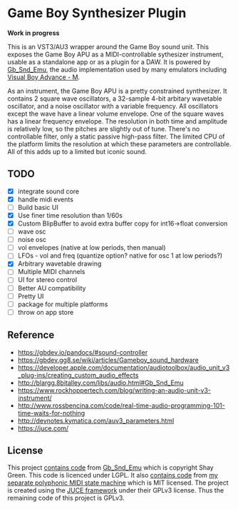 # Game Boy Synthesizer Plugin

**Work in progress**

This is an VST3/AU3 wrapper around the Game Boy sound unit. This exposes the Game Boy APU as a MIDI-controllable sythesizer instrument, usable as a standalone app or as a plugin for a DAW. It is powered by [Gb_Snd_Emu](http://blargg.8bitalley.com/libs/audio.html#Gb_Snd_Emu), the audio implementation used by many emulators including [Visual Boy Advance - M](https://github.com/visualboyadvance-m/visualboyadvance-m).

As an instrument, the Game Boy APU is a pretty constrained synthesizer. It contains 2 square wave oscillators, a 32-sample 4-bit arbitary wavetable oscillator, and a noise oscillator with a variable frequency. All oscillators except the wave have a linear volume envelope. One of the square waves has a linear frequency envelope. The resolution in both time and amplitude is relatively low, so the pitches are slightly out of tune. There's no controllable filter, only a static passive high-pass filter. The limited CPU of the platform limits the resolution at which these parameters are controllable. All of this adds up to a limited but iconic sound.

## TODO

- [x] integrate sound core
- [x] handle midi events
- [ ] Build basic UI
- [x] Use finer time resolution than 1/60s
- [x] Custom BlipBuffer to avoid extra buffer copy for int16->float conversion
- [ ] wave osc
- [ ] noise osc
- [ ] vol envelopes (native at low periods, then manual)
- [ ] LFOs - vol and freq (quantize option? native for osc 1 at low periods?)
- [x] Arbitrary wavetable drawing
- [ ] Multiple MIDI channels
- [ ] UI for stereo control
- [ ] Better AU compatibility
- [ ] Pretty UI
- [ ] package for multiple platforms
- [ ] throw on app store

## Reference

- https://gbdev.io/pandocs/#sound-controller
- https://gbdev.gg8.se/wiki/articles/Gameboy_sound_hardware
- https://developer.apple.com/documentation/audiotoolbox/audio_unit_v3_plug-ins/creating_custom_audio_effects
- http://blargg.8bitalley.com/libs/audio.html#Gb_Snd_Emu
- https://www.rockhoppertech.com/blog/writing-an-audio-unit-v3-instrument/
- http://www.rossbencina.com/code/real-time-audio-programming-101-time-waits-for-nothing
- http://devnotes.kymatica.com/auv3_parameters.html
- https://juce.com/

## License

This project [contains code](Source/Gb_Snd_Emu-0.1.4) from [Gb_Snd_Emu](http://blargg.8bitalley.com/libs/audio.html#Gb_Snd_Emu) which is copyright Shay Green. This code is licenced under LGPL. It also [contains code](Source/midimanager) from [my separate polyphonic MIDI state machine](https://github.com/rabidaudio/midi-voicesteal) which is MIT licensed. The project is created using the [JUCE framework](https://juce.com/) under their GPLv3 license. Thus the remaining code of this project is GPLv3.
